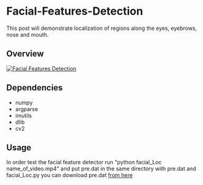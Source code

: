 # Facial-Features-Detection
This post will demonstrate localization of regions along the eyes, eyebrows, nose and mouth.
## Overview
[![Facial Features Detection](http://img.youtube.com/vi/LR8AfTFxo6Y/0.jpg)](http://www.youtube.com/watch?v=LR8AfTFxo6Y "Facial Features Detection")
## Dependencies

* numpy 
* argparse
* imutils
* dlib
* cv2


## Usage

In order test the facial feature detector run "python facial_Loc name_of_video.mp4" and put pre.dat in the same directory with pre.dat and facial_Loc.py you can download pre.dat  [from here](https://drive.google.com/open?id=12RzMZ9sp2PxyKtmzO1ZkePKUHUFGsqvI) 
